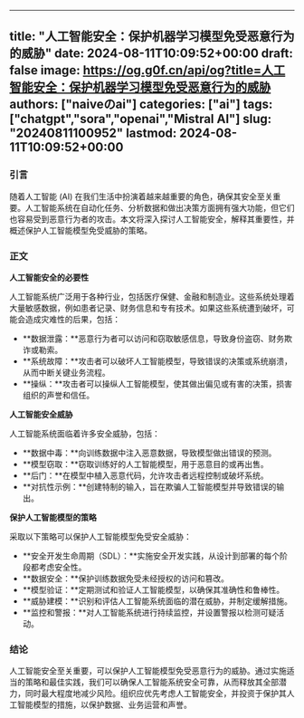 
---
title: "人工智能安全：保护机器学习模型免受恶意行为的威胁"
date: 2024-08-11T10:09:52+00:00
draft: false
image: https://og.g0f.cn/api/og?title=人工智能安全：保护机器学习模型免受恶意行为的威胁
authors: ["naiveのai"]
categories: ["ai"]
tags: ["chatgpt","sora","openai","Mistral AI"]
slug: "20240811100952"
lastmod: 2024-08-11T10:09:52+00:00
---
### 引言

随着人工智能 (AI) 在我们生活中扮演着越来越重要的角色，确保其安全至关重要。人工智能系统在自动化任务、分析数据和做出决策方面拥有强大功能，但它们也容易受到恶意行为者的攻击。本文将深入探讨人工智能安全，解释其重要性，并概述保护人工智能模型免受威胁的策略。

### 正文

**人工智能安全的必要性**

人工智能系统广泛用于各种行业，包括医疗保健、金融和制造业。这些系统处理着大量敏感数据，例如患者记录、财务信息和专有技术。如果这些系统遭到破坏，可能会造成灾难性的后果，包括：

- **数据泄露：**恶意行为者可以访问和窃取敏感信息，导致身份盗窃、财务欺诈或勒索。
- **系统故障：**攻击者可以破坏人工智能模型，导致错误的决策或系统崩溃，从而中断关键业务流程。
- **操纵：**攻击者可以操纵人工智能模型，使其做出偏见或有害的决策，损害组织的声誉和信任。

**人工智能安全威胁**

人工智能系统面临着许多安全威胁，包括：

- **数据中毒：**向训练数据中注入恶意数据，导致模型做出错误的预测。
- **模型窃取：**窃取训练好的人工智能模型，用于恶意目的或再出售。
- **后门：**在模型中植入恶意代码，允许攻击者远程控制或破坏系统。
- **对抗性示例：**创建特制的输入，旨在欺骗人工智能模型并导致错误的输出。

**保护人工智能模型的策略**

采取以下策略可以保护人工智能模型免受安全威胁：

- **安全开发生命周期（SDL）：**实施安全开发实践，从设计到部署的每个阶段都考虑安全性。
- **数据安全：**保护训练数据免受未经授权的访问和篡改。
- **模型验证：**定期测试和验证人工智能模型，以确保其准确性和鲁棒性。
- **威胁建模：**识别和评估人工智能系统面临的潜在威胁，并制定缓解措施。
- **监控和警报：**对人工智能系统进行持续监控，并设置警报以检测可疑活动。

### 结论

人工智能安全至关重要，可以保护人工智能模型免受恶意行为的威胁。通过实施适当的策略和最佳实践，我们可以确保人工智能系统安全可靠，从而释放其全部潜力，同时最大程度地减少风险。组织应优先考虑人工智能安全，并投资于保护其人工智能模型的措施，以保护数据、业务运营和声誉。